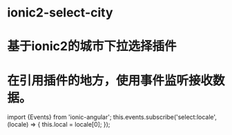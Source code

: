 # ionic2-select-city
# 基于ionic2的城市下拉选择插件

# 在引用插件的地方，使用事件监听接收数据。
import {Events} from 'ionic-angular';
this.events.subscribe('select:locale', (locale) => {
      this.local = locale[0];
});
